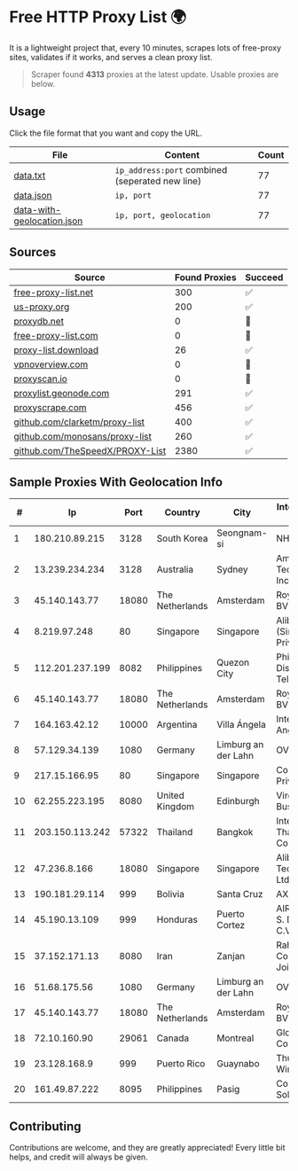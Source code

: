 
# Free HTTP Proxy List 🌍

It is a lightweight project that, every 10 minutes, scrapes lots of free-proxy sites, validates if it works, and serves a clean proxy list.


> Scraper found **4313** proxies at the latest update. Usable proxies are below.

## Usage

Click the file format that you want and copy the URL.


|File|Content|Count|
|----|-------|-----|
|[data.txt](https://raw.githubusercontent.com/themiralay/Proxy-List-World/master/data.txt)|`ip_address:port` combined (seperated new line)|77|
|[data.json](https://raw.githubusercontent.com/themiralay/Proxy-List-World/master/data.json)|`ip, port`|77|
|[data-with-geolocation.json](https://raw.githubusercontent.com/themiralay/Proxy-List-World/master/data-with-geolocation.json)|`ip, port, geolocation`|77|

## Sources

|Source|Found Proxies|Succeed|
|------|-------------|-------|
|[free-proxy-list.net](https://free-proxy-list.net)|300|✅|
|[us-proxy.org](https://www.us-proxy.org)|200|✅|
|[proxydb.net](http://proxydb.net)|0|🚫|
|[free-proxy-list.com](https://free-proxy-list.com/?page=&port=&type%5B%5D=http&type%5B%5D=https&up_time=0&search=Search)|0|🚫|
|[proxy-list.download](https://www.proxy-list.download/HTTP)|26|✅|
|[vpnoverview.com](https://vpnoverview.com/privacy/anonymous-browsing/free-proxy-servers)|0|🚫|
|[proxyscan.io](https://www.proxyscan.io)|0|🚫|
|[proxylist.geonode.com](https://proxylist.geonode.com/api/proxy-list?limit=300&page=1&sort_by=lastChecked&sort_type=desc&protocols=http,https)|291|✅|
|[proxyscrape.com](https://api.proxyscrape.com/v2/?request=displayproxies&protocol=http&timeout=10000&country=all&ssl=all&anonymity=all)|456|✅|
|[github.com/clarketm/proxy-list](https://raw.githubusercontent.com/clarketm/proxy-list/master/proxy-list-raw.txt)|400|✅|
|[github.com/monosans/proxy-list](https://raw.githubusercontent.com/monosans/proxy-list/main/proxies/http.txt)|260|✅|
|[github.com/TheSpeedX/PROXY-List](https://raw.githubusercontent.com/TheSpeedX/PROXY-List/master/http.txt)|2380|✅|


## Sample Proxies With Geolocation Info

|#|Ip|Port|Country|City|Internet Service Provider|
|-|--|----|-------|----|-------------------------|
|1|180.210.89.215|3128|South Korea|Seongnam-si|NHNCLOUD|
|2|13.239.234.234|3128|Australia|Sydney|Amazon Technologies Inc.|
|3|45.140.143.77|18080|The Netherlands|Amsterdam|RoyaleHosting BV|
|4|8.219.97.248|80|Singapore|Singapore|Alibaba Cloud (Singapore) Private Limited|
|5|112.201.237.199|8082|Philippines|Quezon City|Philippine Long Distance Telephone Co.|
|6|45.140.143.77|18080|The Netherlands|Amsterdam|RoyaleHosting BV|
|7|164.163.42.12|10000|Argentina|Villa Ángela|Interret Villa Angela SRL|
|8|57.129.34.139|1080|Germany|Limburg an der Lahn|OVH SAS|
|9|217.15.166.95|80|Singapore|Singapore|Contabo Asia Private Limited|
|10|62.255.223.195|8080|United Kingdom|Edinburgh|Virgin Media Business|
|11|203.150.113.242|57322|Thailand|Bangkok|Internet Thailand Company Ltd.|
|12|47.236.8.166|18080|Singapore|Singapore|Alibaba (US) Technology Co., Ltd.|
|13|190.181.29.114|999|Bolivia|Santa Cruz|AXS Bolivia S. A.|
|14|45.190.13.109|999|Honduras|Puerto Cortez|AIR NETWORK S. DE R. L. DE C.V.|
|15|37.152.171.13|8080|Iran|Zanjan|Rahanet Zanjan Co. (Private Joint-Stock)|
|16|51.68.175.56|1080|Germany|Limburg an der Lahn|OVH SAS|
|17|45.140.143.77|18080|The Netherlands|Amsterdam|RoyaleHosting BV|
|18|72.10.160.90|29061|Canada|Montreal|GloboTech Communications|
|19|23.128.168.9|999|Puerto Rico|Guaynabo|Thundernet Wireless|
|20|161.49.87.222|8095|Philippines|Pasig|Converge ICT Solution Inc|



## Contributing

Contributions are welcome, and they are greatly appreciated! Every
little bit helps, and credit will always be given.

